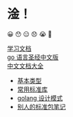 # 淦！
😀  😯  😑  😞  😭  👿

[学习文档](http://www.topgoer.com/)<br/>
[go 语言圣经中文版](http://shouce.jb51.net/gopl-zh/index.html)<br>
[中文文档大全](http://word.topgoer.com/)<br>

- [基本类型](http://www.topgoer.com/go%E5%9F%BA%E7%A1%80/%E5%8F%98%E9%87%8F%E5%92%8C%E5%B8%B8%E9%87%8F.html)
- [常用标准库](http://www.topgoer.com/%E5%B8%B8%E7%94%A8%E6%A0%87%E5%87%86%E5%BA%93/)
- [golang 设计模式](https://github.com/senghoo/golang-design-pattern)
- [别人的标准包笔记](https://syaning.github.io/go-pkgs/)